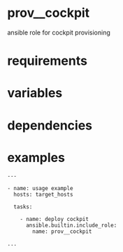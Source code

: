 # prov__cockpit
ansible role for cockpit provisioning

# requirements
# variables
# dependencies
# examples
```
---

- name: usage example
  hosts: target_hosts

  tasks:

    - name: deploy cockpit
      ansible.builtin.include_role:
        name: prov__cockpit

...
```
